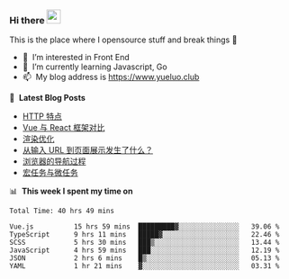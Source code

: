 ### Hi there <a href="https://www.yueluo.club/"><img src="https://media.giphy.com/media/hvRJCLFzcasrR4ia7z/giphy.gif" width="25px"></a>
This is the place where I opensource stuff and break things :rofl:

- 👀 &nbsp;I’m interested in Front End
- 🌱 &nbsp;I’m currently learning Javascript, Go
- 📫 &nbsp;My blog address is https://www.yueluo.club

📕 &nbsp;**Latest Blog Posts**

<!-- BLOG-POST-LIST:START -->
- [HTTP 特点](https://www.yueluo.club/detail?articleId=62838e9765e52c438840ce43)
- [Vue 与 React 框架对比](https://www.yueluo.club/detail?articleId=627fa59f65e52c438840b32c)
- [渲染优化](https://www.yueluo.club/detail?articleId=627d9bf465e52c438840a852)
- [从输入 URL 到页面展示发生了什么？](https://www.yueluo.club/detail?articleId=627bc68b65e52c4388409d53)
- [浏览器的导航过程](https://www.yueluo.club/detail?articleId=627bc2b565e52c4388409d16)
- [宏任务与微任务](https://www.yueluo.club/detail?articleId=627a71c365e52c4388409519)
<!-- BLOG-POST-LIST:END -->

📊 &nbsp;**This week I spent my time on**

<!--START_SECTION:waka-->

```text
Total Time: 40 hrs 49 mins

Vue.js          15 hrs 59 mins  █████████▓░░░░░░░░░░░░░░░   39.06 %
TypeScript      9 hrs 11 mins   █████▓░░░░░░░░░░░░░░░░░░░   22.46 %
SCSS            5 hrs 30 mins   ███▒░░░░░░░░░░░░░░░░░░░░░   13.44 %
JavaScript      4 hrs 59 mins   ███░░░░░░░░░░░░░░░░░░░░░░   12.19 %
JSON            2 hrs 6 mins    █▒░░░░░░░░░░░░░░░░░░░░░░░   05.13 %
YAML            1 hr 21 mins    ▓░░░░░░░░░░░░░░░░░░░░░░░░   03.31 %
```

<!--END_SECTION:waka-->